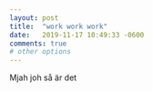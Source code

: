 ```yaml
---
layout: post
title:  "work work work"
date:   2019-11-17 10:49:33 -0600
comments: true
# other options
---
```


Mjah joh så är det